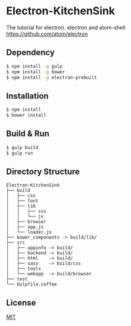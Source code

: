# Electron-KitchenSink
The tutorial for electron. electron and atom-shell https://github.com/atom/electron

## Dependency

```bash
$ npm install -g gulp
$ npm install -g bower
$ npm install -g electron-prebuilt
```

## Installation

```bash
$ npm install
$ bower install
```

## Build & Run

```bash
$ gulp build
$ gulp run
```

## Directory Structure

```text
Electron-KitchenSink
├── build
│   ├── css
│   ├── font
│   ├── lib
│   │   ├── css
│   │   └── js
│   ├── browser
│   ├── app.js
│   └── loader.js
├── bower_components -> build/lib/
├── src
│   ├── appinfo -> build/
│   ├── backend -> build/
│   ├── html    -> build/
│   ├── sass    -> build/css
│   ├── tools
│   └── webapp  -> build/browser
├── test
└── Gulpfile.coffee
```

## License
[MIT](LICENSE)
